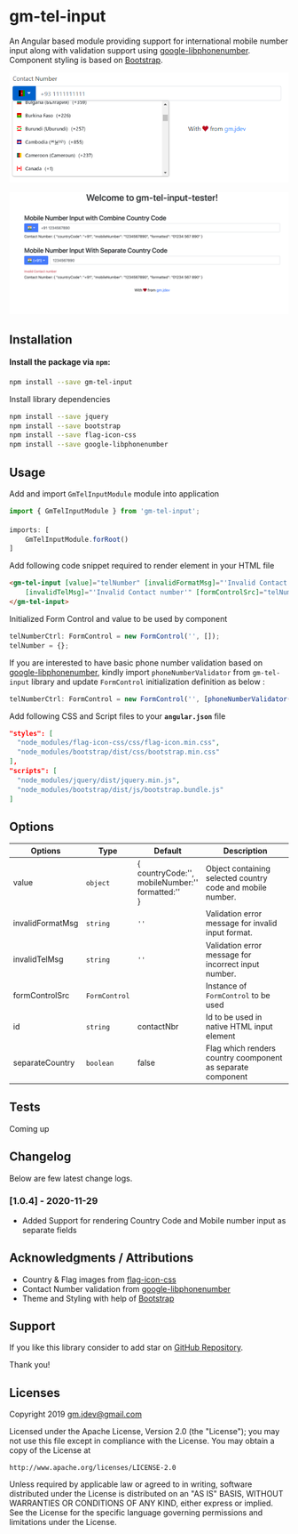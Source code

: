 # gm-tel-input

An Angular based module providing support for international mobile number input along with validation support using [google-libphonenumber](https://www.npmjs.com/package/google-libphonenumber). Component styling is based on [Bootstrap](https://github.com/twbs/bootstrap).  

![alt](readme-assets/screen-shot-1.png)

![alt](readme-assets/screen-shot-2.png)

## Installation

#### Install the package via `npm`:

```sh
npm install --save gm-tel-input
```

Install library dependencies

```sh
npm install --save jquery
npm install --save bootstrap
npm install --save flag-icon-css
npm install --save google-libphonenumber
```

## Usage
Add and import ```GmTelInputModule``` module into application

```javascript
import { GmTelInputModule } from 'gm-tel-input';

imports: [
    GmTelInputModule.forRoot()
]
```

Add following code snippet required to render element in your HTML file
```html
<gm-tel-input [value]="telNumber" [invalidFormatMsg]="'Invalid Contact number format'" 
    [invalidTelMsg]="'Invalid Contact number'" [formControlSrc]="telNumberCtrl" [id]="contactNbr">
</gm-tel-input>
```
Initialized Form Control and value to be used by component
```javascript
telNumberCtrl: FormControl = new FormControl('', []);
telNumber = {};
```

If you are interested to have basic phone number validation based on [google-libphonenumber](https://www.npmjs.com/package/google-libphonenumber), kindly import `phoneNumberValidator` from `gm-tel-input` library and update ```FormControl``` initialization definition as below :
```javascript
telNumberCtrl: FormControl = new FormControl('', [phoneNumberValidator()]);
```

Add following CSS and Script files to your **`angular.json`** file

```json
"styles": [
  "node_modules/flag-icon-css/css/flag-icon.min.css",
  "node_modules/bootstrap/dist/css/bootstrap.min.css"
],
"scripts": [
  "node_modules/jquery/dist/jquery.min.js",
  "node_modules/bootstrap/dist/js/bootstrap.bundle.js"
]
```

## Options

| Options          | Type              | Default                                      | Description                                                |
| ---------------- | ----------------- | -------------------------------------------- | ---------------------------------------------------------- |
| value            | ```object```      | {<br>countryCode:'',<br>mobileNumber:''<br>formatted:'' <br>} | Object containing selected country code and mobile number. |
| invalidFormatMsg | ```string```      | ```''```                                     | Validation error message for invalid input format.         |
| invalidTelMsg    | ```string```      | ```''```                                     | Validation error message for incorrect input number.       |
| formControlSrc   | ```FormControl``` |                                              | Instance of ```FormControl``` to be used                   |
| id               | ```string```      | contactNbr                                   | Id to be used in native HTML input element                 |
| separateCountry  | ```boolean```     | false                                        | Flag which renders country coomponent as separate component|

## Tests
Coming up

## Changelog

Below are few latest change logs.

### [1.0.4] - 2020-11-29
- Added Support for rendering Country Code and Mobile number input as separate fields


## Acknowledgments / Attributions
- Country & Flag images from [flag-icon-css](https://github.com/lipis/flag-icon-css) 
- Contact Number validation from [google-libphonenumber](https://www.npmjs.com/package/google-libphonenumber)
- Theme and Styling with help of [Bootstrap](https://github.com/twbs/bootstrap)

## Support

If you like this library consider to add star on [GitHub Repository](https://github.com/gmjdev/gm-tel-input).

Thank you!

## Licenses

Copyright 2019 gm.jdev@gmail.com

Licensed under the Apache License, Version 2.0 (the "License");
you may not use this file except in compliance with the License.
You may obtain a copy of the License at

    http://www.apache.org/licenses/LICENSE-2.0

Unless required by applicable law or agreed to in writing, software
distributed under the License is distributed on an "AS IS" BASIS,
WITHOUT WARRANTIES OR CONDITIONS OF ANY KIND, either express or implied.
See the License for the specific language governing permissions and
limitations under the License.